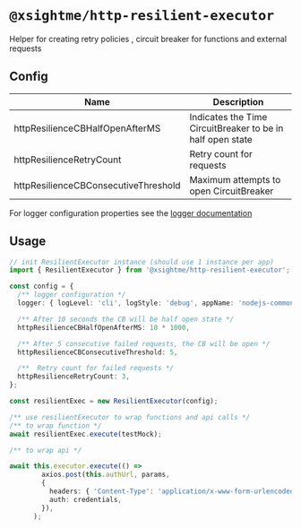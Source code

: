 # `@xsightme/http-resilient-executor`

Helper for creating retry policies , circuit breaker for functions and external requests

## Config

| Name                                        | Description                                                           |
| ------------------------------------------- | --------------------------------------------------------------------- |
| httpResilienceCBHalfOpenAfterMS             | Indicates the Time CircuitBreaker to be in half open state            |
| httpResilienceRetryCount                    | Retry count for requests                                              |
| httpResilienceCBConsecutiveThreshold        | Maximum attempts to open CircuitBreaker                               |

For logger configuration properties see the
[logger documentation](https://github.com/XSIGHTME/common-nodejs-components/blob/develop/packages/logger/README.md)


## Usage

```typescript
// init ResilientExecutor instance (should use 1 instance per app)
import { ResilientExecutor } from '@xsightme/http-resilient-executor';

const config = {
  /** logger configuration */
  logger: { logLevel: 'cli', logStyle: 'debug', appName: 'nodejs-commons',moduleName: 'ResilientExecutor' },

  /** After 10 seconds the CB will be half open state */
  httpResilienceCBHalfOpenAfterMS: 10 * 1000,

  /** After 5 consecutive failed requests, the CB will be open */
  httpResilienceCBConsecutiveThreshold: 5,

  /**  Retry count for failed requests */
  httpResilienceRetryCount: 3,
};

const resilientExec = new ResilientExecutor(config);

/** use resilientExecutor to wrap functions and api calls */
/** to wrap function */
await resilientExec.execute(testMock);

/** to wrap api */

await this.executor.execute(() =>
        axios.post(this.authUrl, params,
        {
          headers: { 'Content-Type': 'application/x-www-form-urlencoded'},
          auth: credentials,
        }),
      );

```
